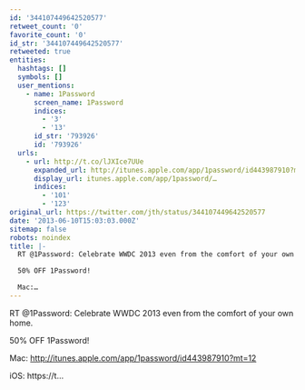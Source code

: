 ```yaml
---
id: '344107449642520577'
retweet_count: '0'
favorite_count: '0'
id_str: '344107449642520577'
retweeted: true
entities:
  hashtags: []
  symbols: []
  user_mentions:
    - name: 1Password
      screen_name: 1Password
      indices:
        - '3'
        - '13'
      id_str: '793926'
      id: '793926'
  urls:
    - url: http://t.co/lJXIce7UUe
      expanded_url: http://itunes.apple.com/app/1password/id443987910?mt=12
      display_url: itunes.apple.com/app/1password/…
      indices:
        - '101'
        - '123'
original_url: https://twitter.com/jth/status/344107449642520577
date: '2013-06-10T15:03:03.000Z'
sitemap: false
robots: noindex
title: |-
  RT @1Password: Celebrate WWDC 2013 even from the comfort of your own home.

  50% OFF 1Password!

  Mac:…
---
```


RT @1Password: Celebrate WWDC 2013 even from the comfort of your own home.

50% OFF 1Password!

Mac: http://itunes.apple.com/app/1password/id443987910?mt=12

iOS: https://t…